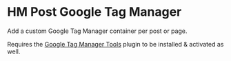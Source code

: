 HM Post Google Tag Manager
==========================

Add a custom Google Tag Manager container per post or page.

Requires the [Google Tag Manager Tools](https://github.com/humanmade/hm-gtm) plugin to be installed & activated as well.
